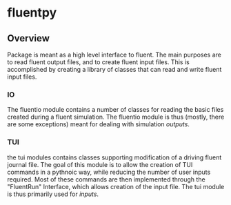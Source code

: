 # fluentpy
## Overview

Package is meant as a high level interface to fluent. The main purposes are to read fluent output files, and to create fluent input files. This is accomplished by creating a library of classes that can read and write fluent input files.

### IO 
The fluentio module contains a number of classes for reading the basic files created during a fluent simulation. The fluentio module is thus (mostly, there are some exceptions) meant for dealing with simulation _outputs_. 

### TUI
the tui modules contains classes supporting modification of a driving fluent journal file. The goal of this module is to allow the creation of TUI commands in a pythnoic way, while reducing the number of user inputs required. Most of these commands are then implemented through the "FluentRun" Interface, which allows creation of the input file. The tui module is thus primarily used for _inputs_.


